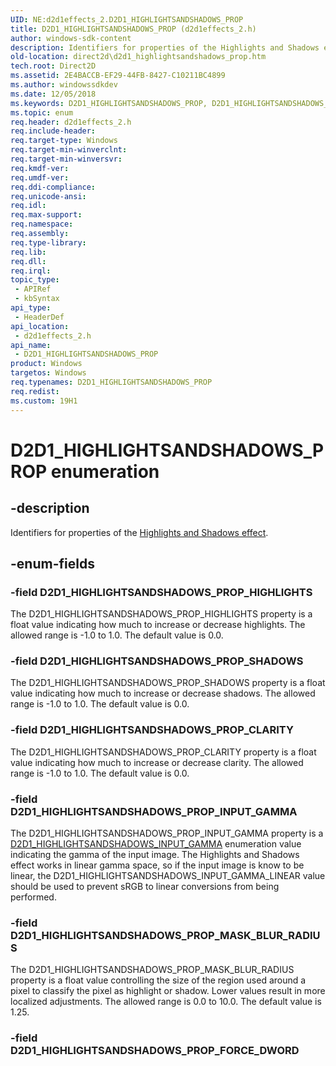 ```yaml
---
UID: NE:d2d1effects_2.D2D1_HIGHLIGHTSANDSHADOWS_PROP
title: D2D1_HIGHLIGHTSANDSHADOWS_PROP (d2d1effects_2.h)
author: windows-sdk-content
description: Identifiers for properties of the Highlights and Shadows effect.
old-location: direct2d\d2d1_highlightsandshadows_prop.htm
tech.root: Direct2D
ms.assetid: 2E4BACCB-EF29-44FB-8427-C10211BC4899
ms.author: windowssdkdev
ms.date: 12/05/2018
ms.keywords: D2D1_HIGHLIGHTSANDSHADOWS_PROP, D2D1_HIGHLIGHTSANDSHADOWS_PROP enumeration [Direct2D], D2D1_HIGHLIGHTSANDSHADOWS_PROP_CLARITY, D2D1_HIGHLIGHTSANDSHADOWS_PROP_HIGHLIGHTS, D2D1_HIGHLIGHTSANDSHADOWS_PROP_INPUT_GAMMA, D2D1_HIGHLIGHTSANDSHADOWS_PROP_MASK_BLUR_RADIUS, D2D1_HIGHLIGHTSANDSHADOWS_PROP_SHADOWS, d2d1effects_2/D2D1_HIGHLIGHTSANDSHADOWS_PROP, d2d1effects_2/D2D1_HIGHLIGHTSANDSHADOWS_PROP_CLARITY, d2d1effects_2/D2D1_HIGHLIGHTSANDSHADOWS_PROP_HIGHLIGHTS, d2d1effects_2/D2D1_HIGHLIGHTSANDSHADOWS_PROP_INPUT_GAMMA, d2d1effects_2/D2D1_HIGHLIGHTSANDSHADOWS_PROP_MASK_BLUR_RADIUS, d2d1effects_2/D2D1_HIGHLIGHTSANDSHADOWS_PROP_SHADOWS, direct2d.d2d1_highlightsandshadows_prop
ms.topic: enum
req.header: d2d1effects_2.h
req.include-header: 
req.target-type: Windows
req.target-min-winverclnt: 
req.target-min-winversvr: 
req.kmdf-ver: 
req.umdf-ver: 
req.ddi-compliance: 
req.unicode-ansi: 
req.idl: 
req.max-support: 
req.namespace: 
req.assembly: 
req.type-library: 
req.lib: 
req.dll: 
req.irql: 
topic_type:
 - APIRef
 - kbSyntax
api_type:
 - HeaderDef
api_location:
 - d2d1effects_2.h
api_name:
 - D2D1_HIGHLIGHTSANDSHADOWS_PROP
product: Windows
targetos: Windows
req.typenames: D2D1_HIGHLIGHTSANDSHADOWS_PROP
req.redist: 
ms.custom: 19H1
---
```


# D2D1_HIGHLIGHTSANDSHADOWS_PROP enumeration


## -description


Identifiers for properties of the <a href="https://msdn.microsoft.com/ebbb7d99-9144-ffff-af73-d89e7d269924">Highlights and Shadows effect</a>.


## -enum-fields




### -field D2D1_HIGHLIGHTSANDSHADOWS_PROP_HIGHLIGHTS

The D2D1_HIGHLIGHTSANDSHADOWS_PROP_HIGHLIGHTS property is a float value indicating how much to increase or decrease highlights.  The allowed range is -1.0 to 1.0. The default value is 0.0.


### -field D2D1_HIGHLIGHTSANDSHADOWS_PROP_SHADOWS

The D2D1_HIGHLIGHTSANDSHADOWS_PROP_SHADOWS property is a float value indicating how much to increase or decrease shadows.  The allowed range is -1.0 to 1.0. The default value is 0.0.


### -field D2D1_HIGHLIGHTSANDSHADOWS_PROP_CLARITY

The D2D1_HIGHLIGHTSANDSHADOWS_PROP_CLARITY property is a float value indicating how much to increase or decrease clarity.  The allowed range is -1.0 to 1.0. The default value is 0.0.


### -field D2D1_HIGHLIGHTSANDSHADOWS_PROP_INPUT_GAMMA

The D2D1_HIGHLIGHTSANDSHADOWS_PROP_INPUT_GAMMA property is a <a href="https://msdn.microsoft.com/F56C9933-B340-4E8B-85BE-CE04E90C9ADC">D2D1_HIGHLIGHTSANDSHADOWS_INPUT_GAMMA</a> enumeration value
          indicating the gamma of the input image.  The Highlights and Shadows effect works in linear gamma space, so if the input image is know to be linear, the D2D1_HIGHLIGHTSANDSHADOWS_INPUT_GAMMA_LINEAR value should be used to prevent sRGB to linear conversions from being performed.


### -field D2D1_HIGHLIGHTSANDSHADOWS_PROP_MASK_BLUR_RADIUS

The D2D1_HIGHLIGHTSANDSHADOWS_PROP_MASK_BLUR_RADIUS property is a float value controlling the size of the region used around a pixel to classify the pixel as highlight or shadow. Lower values result in more localized adjustments. 
          The allowed range is 0.0 to 10.0.  The default value is 1.25.


### -field D2D1_HIGHLIGHTSANDSHADOWS_PROP_FORCE_DWORD



